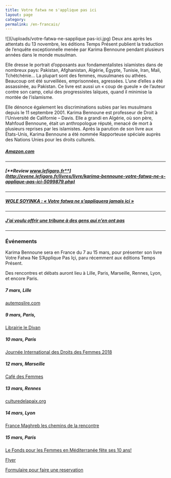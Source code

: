 ```yaml
---
title: Votre fatwa ne s'applique pas ici
layout: page
category:
permalink: /en-francais/
---
```

![](/uploads/votre-fatwa-ne-sapplique pas-ici.jpg) Deux ans après les attentats du 13 novembre, les éditions Temps Présent publient la traduction de l’enquête exceptionnelle menée par Karima Bennoune pendant plusieurs années dans le monde musulman.

Elle dresse le portrait d’opposants aux fondamentalistes islamistes dans de nombreux pays: Pakistan, Afghanistan, Algérie, Égypte, Tunisie, Iran, Mali, Tchétchénie… La plupart sont des femmes, musulmanes ou athées. Beaucoup ont été surveillées, emprisonnées, agressées. L’une d’elles a été assassinée, au Pakistan. Ce livre est aussi un « coup de gueule » de l’auteur contre son camp, celui des progressistes laïques, quand il minimise la montée de l’islamisme.

Elle dénonce également les discriminations subies par les musulmans depuis le 11 septembre 2001. Karima Bennoune est professeur de Droit à l’Université de Californie – Davis. Elle a grandi en Algérie, où son père, Mahfoud Bennoune, était un anthropologue réputé, menacé de mort à plusieurs reprises par les islamistes. Après la parution de son livre aux États-Unis, Karima Bennoune a été nommée Rapporteuse spéciale auprès des Nations Unies pour les droits culturels.

##### [**Amazon.com**](https://www.amazon.fr/Votre-fatwa-sapplique-pas-ici/dp/2916842535/ref=sr_1_1?s=books&ie=UTF8&qid=1507802227&sr=1-1&keywords=karima+bennoune) 
---
##### [**Review www.lefigaro.fr**](http://evene.lefigaro.fr/livres/livre/karima-bennoune-votre-fatwa-ne-s-applique-pas-ici-5099879.php)
---
##### [WOLE SOYINKA : « Votre fatwa ne s’appliquera jamais ici »](http://www.courrierdesafriques.net/2015/01/wole-soyinka-votre-fatwa-ne-sappliquera-jamais-ici)
---
##### [J’ai voulu offrir une tribune  à des gens qui n’en ont pas](/journal/2018/03/23/j-ai-voulu-offrir-une-tribune-a-des-gens-qui-n-en-ont-pas-23-03-2018-364955_113/)

---

### Événements

Karima Bennoune sera en France ​du 7​ au ​15 mars​,​ pour présenter son livre Votre Fatwa Ne S’Applique Pas Içi, paru ​récemment ​​aux éditions Temps Présent.   ​

Des rencontres et débats auront lieu à ​Lille, ​Paris, Marseille, ​ Rennes​, ​Lyon, et encore Paris.


##### 7 mars, Lille
[autempslire.com](https://autempslire.com/)

##### 9 mars, Paris,
[Librairie le Divan](https://www.facebook.com/events/180344242732176/)


##### 10 mars, Paris
[Journée International des Droits des Femmes 2018](/uploads/Tract-10-mars-2018-Zumba-et-conference-debat.pdf)


##### 12 mars, Marseille
[Café des Femmes](https://www.karimabennoune.com/uploads/cafe-des-femmes-karima-bennoune-12-mars.pdf)


##### 13 mars, Rennes
[culturedelapaix.org](http://culturedelapaix.org/blogs/Rennes/2018/02/28/karima-bennoune-a-sciences-po-rennes-le-13-mars-2018/)

##### 14 mars, Lyon
[France Maghreb les chemins de la rencontre](https://www.karimabennoune.com/uploads/flyer_KarimaBennoune.pdf)

##### 15 mars, Paris
[Le Fonds pour les Femmes en Méditerranée fête ses 10 ans!](http://www.medwomensfund.org/fr/Evenements_2018.html)

[Flyer](/uploads/event-flyer-mar-19.jpg)

[Formulaire pour faire une reservation](https://framaforms.org/reservation-rencontre-avec-karima-bennoune-1519728053)
